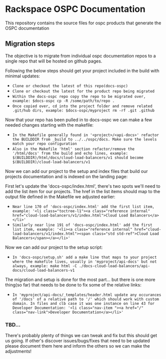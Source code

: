 # Rackspace OSPC Documentation

This repository contains the source files for ospc products that generate the OSPC documentation


## Migration steps
The objective is to migrate from individual ospc documentation repos to a single repo that will be hosted on github pages.

Following the below steps should get your project included in the build with minimal updates:

* `Clone or checkout the latest of this repo(docs-ospc)`
* `Clone or checkout the latest for the product repo being migrated`
* `Within the docs-ospc repo copy the repo to be migrated over, example: $docs-ospc cp -R /some/path/to/repo .`
* `Once copied over, cd into the project folder and remove related .git/hub dirs, example: $docs-ospc/myproject rm -rf .git .github`

Now that your repo has been pulled in to docs-ospc we can make a few needed changes starting with the makefile:

* `In the Makefile generally found in '<project>/<api-docs>' refactor the BUILDDIR from _build to ../../ospc/docs. Make sure the levels match your repo configuration`
* `Also in the Makefile 'html' section refactor/remove the '/html/docs' from the build and echo lines, example: $(BUILDDIR)/html/docs/cloud-load-balancers/v1 should become $(BUILDDIR)/cloud-load-balancers/v1`

Now we can add our project to the setup and index files that build our projects documentation and is indexed on the landing page:

First let's update the 'docs-ospc/index.html', there's two spots we'll need to add the list item for our projects. 
The href in the list items should map to the output file defined in the Makefile we adjusted earlier:
* `Near line 170 of 'docs-ospc/index.html' add the first list item, example: '<li class="toctree-l1"><a class="reference internal" href="cloud-load-balancers/v1/index.html">Cloud Load Balancers</a></li>'`
* `Similarly near line 191 of 'docs-ospc/index.html' add the first list item, example: '<li><a class="reference internal" href="cloud-load-balancers/v1/index.html"><span class="std std-ref">Cloud Load Balancers</span></a></li>'`

Now we can add our project to the setup script:
* `In 'docs-ospc/setup.sh' add a make line that maps to your project where the makefile lives, usually in 'myproject/api-docs' but not always, example: make html -C ./docs-cloud-load-balancers/api-docs/cloud-load-balancers-v1`

The migration and setup is done for the most part... but there is one more thing(so far) that needs to be done to fix some of the relative links:
* `In 'myproject/api-docs/_templates/header.html update any occurances of '/docs' of a relative path to '/' which should work with custom domain. In files and clb case it was one instance on line 43 for Developer Documentation: '<li class="nav-item "><a href="/" class="nav-link">Developer Documentation</a></li>'`


### TBD...

There's probably plenty of things we can tweak and fix but this should get us going. If other's discover issues/bugs/fixes 
that need to be updated please document them here and inform the others so we can make the adjustments! 

